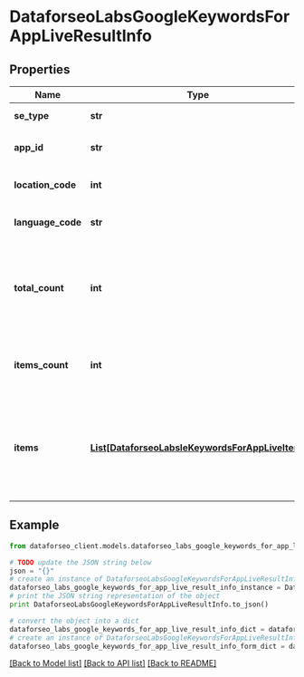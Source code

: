 # DataforseoLabsGoogleKeywordsForAppLiveResultInfo


## Properties

Name | Type | Description | Notes
------------ | ------------- | ------------- | -------------
**se_type** | **str** | search engine type | [optional] 
**app_id** | **str** | id of the app in a POST array | [optional] 
**location_code** | **int** | location code in a POST array | [optional] 
**language_code** | **str** | language code in a POST array | [optional] 
**total_count** | **int** | total amount of results in our database relevant to your request | [optional] 
**items_count** | **int** | the number of results returned in the items array | [optional] 
**items** | [**List[DataforseoLabsleKeywordsForAppLiveItem]**](DataforseoLabsleKeywordsForAppLiveItem.md) | contains data related to the ranking keywords for the app specified in the app_id field | [optional] 

## Example

```python
from dataforseo_client.models.dataforseo_labs_google_keywords_for_app_live_result_info import DataforseoLabsGoogleKeywordsForAppLiveResultInfo

# TODO update the JSON string below
json = "{}"
# create an instance of DataforseoLabsGoogleKeywordsForAppLiveResultInfo from a JSON string
dataforseo_labs_google_keywords_for_app_live_result_info_instance = DataforseoLabsGoogleKeywordsForAppLiveResultInfo.from_json(json)
# print the JSON string representation of the object
print DataforseoLabsGoogleKeywordsForAppLiveResultInfo.to_json()

# convert the object into a dict
dataforseo_labs_google_keywords_for_app_live_result_info_dict = dataforseo_labs_google_keywords_for_app_live_result_info_instance.to_dict()
# create an instance of DataforseoLabsGoogleKeywordsForAppLiveResultInfo from a dict
dataforseo_labs_google_keywords_for_app_live_result_info_form_dict = dataforseo_labs_google_keywords_for_app_live_result_info.from_dict(dataforseo_labs_google_keywords_for_app_live_result_info_dict)
```
[[Back to Model list]](../README.md#documentation-for-models) [[Back to API list]](../README.md#documentation-for-api-endpoints) [[Back to README]](../README.md)


